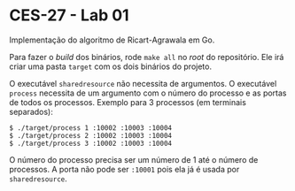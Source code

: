 # CES-27 - Lab 01

Implementação do algoritmo de Ricart-Agrawala em Go.

Para fazer o *build* dos binários, rode `make all` no *root* do repositório. Ele irá criar uma pasta `target` com os dois binários do projeto.

O executável `sharedresource` não necessita de argumentos. O executável `process` necessita de um argumento com o número do processo e as portas de todos os processos. Exemplo para 3 processos (em terminais separados):

```
$ ./target/process 1 :10002 :10003 :10004
$ ./target/process 2 :10002 :10003 :10004
$ ./target/process 3 :10002 :10003 :10004
```

O número do processo precisa ser um número de 1 até o número de processos. A porta não pode ser `:10001` pois ela já é usada por `sharedresource`.